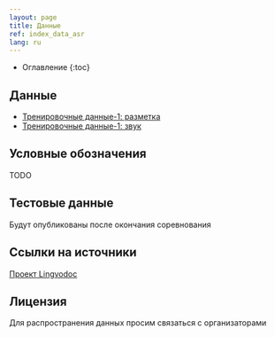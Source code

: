 ```yaml
---
layout: page
title: Данные
ref: index_data_asr
lang: ru
---
```

* Оглавление
{:toc}


## Данные
* [Тренировочные данные-1: разметка](https://github.com/lowresource-lang-eval/asr_evaluation_scripts/blob/main/train1.tsv)
* [Тренировочные данные-1: звук](https://drive.google.com/drive/folders/1HJe_BOxUmc8g_2jlhoHlt6GG4OkUqCm0?usp=sharing)

## Условные обозначения
TODO

## Тестовые данные
Будут опубликованы после окончания соревнования

## Ссылки на источники
[Проект Lingvodoc](http://lingvodoc.ispras.ru/)

## Лицензия
Для распространения данных просим связаться с организаторами